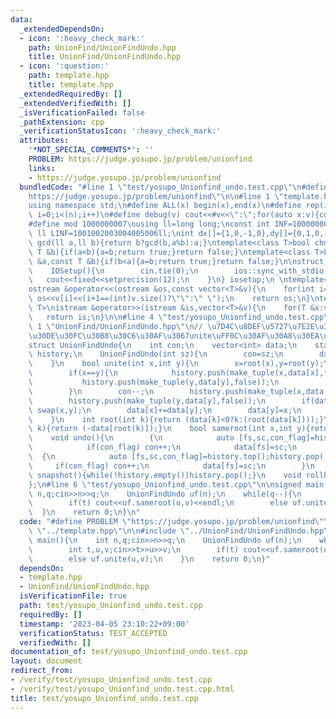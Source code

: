 ```yaml
---
data:
  _extendedDependsOn:
  - icon: ':heavy_check_mark:'
    path: UnionFind/UnionFindUndo.hpp
    title: UnionFind/UnionFindUndo.hpp
  - icon: ':question:'
    path: template.hpp
    title: template.hpp
  _extendedRequiredBy: []
  _extendedVerifiedWith: []
  _isVerificationFailed: false
  _pathExtension: cpp
  _verificationStatusIcon: ':heavy_check_mark:'
  attributes:
    '*NOT_SPECIAL_COMMENTS*': ''
    PROBLEM: https://judge.yosupo.jp/problem/unionfind
    links:
    - https://judge.yosupo.jp/problem/unionfind
  bundledCode: "#line 1 \"test/yosupo_Unionfind_undo.test.cpp\"\n#define PROBLEM \"\
    https://judge.yosupo.jp/problem/unionfind\"\n\n#line 1 \"template.hpp\"\n#include<bits/stdc++.h>\n\
    using namespace std;\n#define ALL(x) begin(x),end(x)\n#define rep(i,n) for(int\
    \ i=0;i<(n);i++)\n#define debug(v) cout<<#v<<\":\";for(auto x:v){cout<<x<<' ';}cout<<endl;\n\
    #define mod 1000000007\nusing ll=long long;\nconst int INF=1000000000;\nconst\
    \ ll LINF=1001002003004005006ll;\nint dx[]={1,0,-1,0},dy[]={0,1,0,-1};\n// ll\
    \ gcd(ll a,ll b){return b?gcd(b,a%b):a;}\ntemplate<class T>bool chmax(T &a,const\
    \ T &b){if(a<b){a=b;return true;}return false;}\ntemplate<class T>bool chmin(T\
    \ &a,const T &b){if(b<a){a=b;return true;}return false;}\n\nstruct IOSetup{\n\
    \    IOSetup(){\n        cin.tie(0);\n        ios::sync_with_stdio(0);\n     \
    \   cout<<fixed<<setprecision(12);\n    }\n} iosetup;\n \ntemplate<typename T>\n\
    ostream &operator<<(ostream &os,const vector<T>&v){\n    for(int i=0;i<(int)v.size();i++)\
    \ os<<v[i]<<(i+1==(int)v.size()?\"\":\" \");\n    return os;\n}\ntemplate<typename\
    \ T>\nistream &operator>>(istream &is,vector<T>&v){\n    for(T &x:v)is>>x;\n \
    \   return is;\n}\n\n#line 4 \"test/yosupo_Unionfind_undo.test.cpp\"\n\n#line\
    \ 1 \"UnionFind/UnionFindUndo.hpp\"\n// \u7D4C\u8DEF\u5727\u7E2E\u306A\u3057\uFF0C\
    \u30DE\u30FC\u30B8\u30C6\u30AF\u3067unite\uFF0C\u30AF\u30A8\u30EA\u6BCEO(logN)\n\
    struct UnionFindUndo{\n    int con;\n    vector<int> data;\n    stack<tuple<int,int,bool>>\
    \ history;\n    UnionFindUndo(int sz){\n        con=sz;\n        data.assign(sz,-1);\n\
    \    }\n    bool unite(int x,int y){\n        x=root(x),y=root(y);\n        \n\
    \        if(x==y){\n            history.push(make_tuple(x,data[x],false));\n \
    \           history.push(make_tuple(y,data[y],false));\n            return false;\n\
    \        }\n        con--;\n        history.push(make_tuple(x,data[x],true));\n\
    \        history.push(make_tuple(y,data[y],false));\n        if(data[x]>data[y])\
    \ swap(x,y);\n        data[x]+=data[y];\n        data[y]=x;\n        return true;\n\
    \    }\n    int root(int k){return (data[k]<0?k:(root(data[k])));}\n    int size(int\
    \ k){return (-data[root(k)]);}\n    bool sameroot(int x,int y){return root(x)==root(y);}\n\
    \    void undo(){\n        {\n            auto [fs,sc,con_flag]=history.top();history.pop();\n\
    \            if(con_flag) con++;\n            data[fs]=sc;\n        }\n      \
    \  {\n            auto [fs,sc,con_flag]=history.top();history.pop();\n       \
    \     if(con_flag) con++;\n            data[fs]=sc;\n        }\n    }\n    void\
    \ snapshot(){while(!history.empty())history.pop();}\n    void rollback(){while(!history.empty())undo();}\n\
    };\n#line 6 \"test/yosupo_Unionfind_undo.test.cpp\"\n\nsigned main(){\n    int\
    \ n,q;cin>>n>>q;\n    UnionFindUndo uf(n);\n    while(q--){\n        int t,u,v;cin>>t>>u>>v;\n\
    \        if(t) cout<<uf.sameroot(u,v)<<endl;\n        else uf.unite(u,v);\n  \
    \  }\n    return 0;\n}\n"
  code: "#define PROBLEM \"https://judge.yosupo.jp/problem/unionfind\"\n\n#include\
    \ \"../template.hpp\"\n\n#include \"../UnionFind/UnionFindUndo.hpp\"\n\nsigned\
    \ main(){\n    int n,q;cin>>n>>q;\n    UnionFindUndo uf(n);\n    while(q--){\n\
    \        int t,u,v;cin>>t>>u>>v;\n        if(t) cout<<uf.sameroot(u,v)<<endl;\n\
    \        else uf.unite(u,v);\n    }\n    return 0;\n}"
  dependsOn:
  - template.hpp
  - UnionFind/UnionFindUndo.hpp
  isVerificationFile: true
  path: test/yosupo_Unionfind_undo.test.cpp
  requiredBy: []
  timestamp: '2023-04-05 23:10:22+09:00'
  verificationStatus: TEST_ACCEPTED
  verifiedWith: []
documentation_of: test/yosupo_Unionfind_undo.test.cpp
layout: document
redirect_from:
- /verify/test/yosupo_Unionfind_undo.test.cpp
- /verify/test/yosupo_Unionfind_undo.test.cpp.html
title: test/yosupo_Unionfind_undo.test.cpp
---
```

